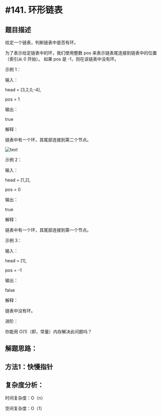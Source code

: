 #141. 环形链表
=============

题目描述
--------

给定一个链表，判断链表中是否有环。

为了表示给定链表中的环，我们使用整数 pos 来表示链表尾连接到链表中的位置（索引从 0 开始）。 如果 pos 是 -1，则在该链表中没有环。
 
示例 1：

输入：

head = [3,2,0,-4], 

pos = 1

输出：

true

解释：

链表中有一个环，其尾部连接到第二个节点。

![text ](D:/bmqer/99-学习资料/05-刷题/linklist/1.png)

示例 2：

输入：

head = [1,2], 

pos = 0

输出：

true

解释：

链表中有一个环，其尾部连接到第一个节点。

示例 3：

输入：

head = [1], 

pos = -1

输出：

false

解释：

链表中没有环。

进阶：

你能用 O(1)（即，常量）内存解决此问题吗？

解题思路：
---------

方法1：快慢指针
---------------



复杂度分析：
----------

时间复杂度：O（n）

空间复杂度：O（1）




